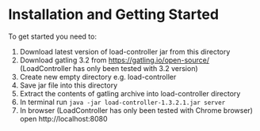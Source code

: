 # Installation and Getting Started

To get started you need to:
1. Download latest version of load-controller jar from this directory
2. Download gatling 3.2 from https://gatling.io/open-source/ (LoadController has only been tested with 3.2 version)
3. Create new empty directory e.g. load-controller
4. Save jar file into this directory
5. Extract the contents of gatling archive into load-controller directory
6. In terminal run `java -jar load-controller-1.3.2.1.jar server`
7. In browser (LoadController has only been tested with Chrome browser) open http://localhost:8080

